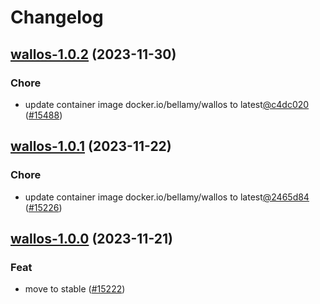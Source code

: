 # Changelog







## [wallos-1.0.2](https://github.com/truecharts/charts/compare/wallos-1.0.1...wallos-1.0.2) (2023-11-30)

### Chore

- update container image docker.io/bellamy/wallos to latest[@c4dc020](https://github.com/c4dc020) ([#15488](https://github.com/truecharts/charts/issues/15488))
  
  


## [wallos-1.0.1](https://github.com/truecharts/charts/compare/wallos-1.0.0...wallos-1.0.1) (2023-11-22)

### Chore

- update container image docker.io/bellamy/wallos to latest[@2465d84](https://github.com/2465d84) ([#15226](https://github.com/truecharts/charts/issues/15226))
  
  


## [wallos-1.0.0](https://github.com/truecharts/charts/compare/wallos-0.0.3...wallos-1.0.0) (2023-11-21)

### Feat

- move to stable ([#15222](https://github.com/truecharts/charts/issues/15222))
  
  